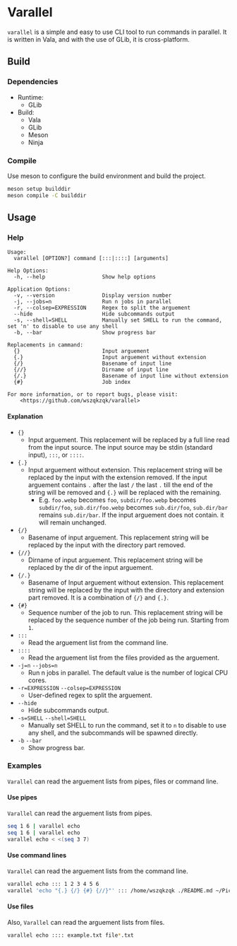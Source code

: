 # Varallel

`varallel` is a simple and easy to use CLI tool to run commands in parallel. It is written in Vala, and with the use of GLib, it is cross-platform.

## Build

### Dependencies

* Runtime:
  * GLib
* Build:
  * Vala
  * GLib
  * Meson
  * Ninja

### Compile

Use meson to configure the build environment and build the project.

```bash
meson setup builddir
meson compile -C builddir
```

## Usage

### Help

```
Usage:
  varallel [OPTION?] command [:::|::::] [arguments]

Help Options:
  -h, --help                  Show help options

Application Options:
  -v, --version               Display version number
  -j, --jobs=n                Run n jobs in parallel
  -r, --colsep=EXPRESSION     Regex to split the arguement
  --hide                      Hide subcommands output
  -s, --shell=SHELL           Manually set SHELL to run the command, set 'n' to disable to use any shell
  -b, --bar                   Show progress bar

Replacements in cammand:
  {}                          Input arguement
  {.}                         Input arguement without extension
  {/}                         Basename of input line
  {//}                        Dirname of input line
  {/.}                        Basename of input line without extension
  {#}                         Job index
  
For more information, or to report bugs, please visit:
    <https://github.com/wszqkzqk/varallel>
```

#### Explanation

* `{}`
  * Input arguement. This replacement will be replaced by a full line read from the input source. The input source may be stdin (standard input), `:::`, or `::::`.
* `{.}`
  * Input arguement without extension. This replacement string will be replaced by the input with the extension removed. If the input arguement contains `.` after the last `/` the last `.` till the end of the string will be removed and `{.}` will be replaced with the remaining.
    * E.g. `foo.webp` becomes `foo`, `subdir/foo.webp` becomes `subdir/foo`, `sub.dir/foo.webp` becomes `sub.dir/foo`, `sub.dir/bar` remains `sub.dir/bar`. If the input arguement does not contain. it will remain unchanged.
* `{/}`
  * Basename of input arguement. This replacement string will be replaced by the input with the directory part removed.
* `{//}`
  * Dirname of input arguement. This replacement string will be replaced by the dir of the input arguement.
* `{/.}`
  * Basename of Input arguement without extension. This replacement string will be replaced by the input with the directory and extension part removed. It is a combination of `{/}` and `{.}`. 
* `{#}`
  * Sequence number of the job to run. This replacement string will be replaced by the sequence number of the job being run. Starting from `1`.
* `:::`
  * Read the arguement list from the command line.
* `::::`
  * Read the arguement list from the files provided as the arguement.
* `-j=n` `--jobs=n`
  * Run n jobs in parallel. The default value is the number of logical CPU cores.
* `-r=EXPRESSION` `--colsep=EXPRESSION`
  * User-defined regex to split the arguement.
* `--hide`
  * Hide subcommands output.
* `-s=SHELL` `--shell=SHELL`
  * Manually set SHELL to run the command, set it to `n` to disable to use any shell, and the subcommands will be spawned directly.
* `-b` `--bar`
  * Show progress bar.

### Examples

`Varallel` can read the arguement lists from pipes, files or command line.

#### Use pipes

`Varallel` can read the arguement lists from pipes.

```bash
seq 1 6 | varallel echo
seq 1 6 | varallel echo
varallel echo < <(seq 3 7)
```

#### Use command lines

`Varallel` can read the arguement lists from the command line.

```bash
varallel echo ::: 1 2 3 4 5 6
varallel 'echo "{.} {/} {#} {//}"' ::: /home/wszqkzqk ./README.md ~/Pictures/Arch_Linux_logo.svg
```

#### Use files

Also, `Varallel` can read the arguement lists from files.

```bash
varallel echo :::: example.txt file*.txt
```
